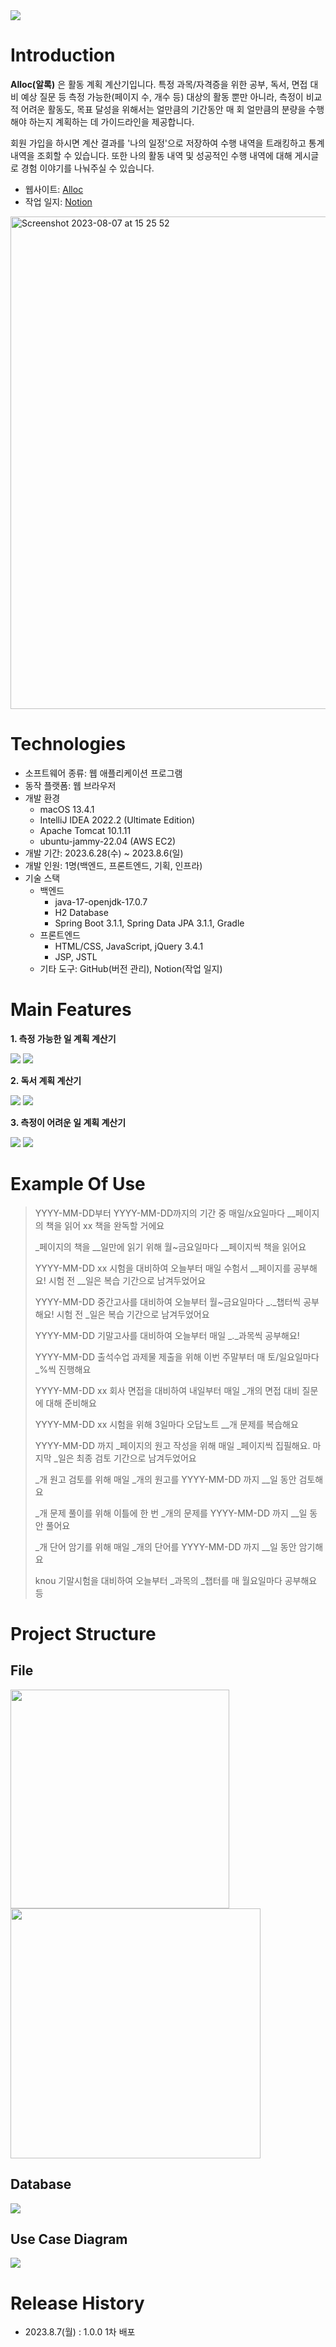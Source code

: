 <img src="https://github.com/greenkey20/knou-key-project/assets/87472526/5d81a34d-8c07-40af-b531-45e607a08873">

# Introduction

**Alloc(알록)** 은 활동 계획 계산기입니다.
특정 과목/자격증을 위한 공부, 독서, 면접 대비 예상 질문 등 측정 가능한(페이지 수, 개수 등) 대상의 활동 뿐만 아니라, 측정이 비교적 어려운 활동도, 목표 달성을 위해서는 얼만큼의 기간동안 매 회 얼만큼의 분량을 수행해야 하는지 계획하는 데 가이드라인을 제공합니다.

회원 가입을 하시면 계산 결과를 '나의 일정'으로 저장하여 수행 내역을 트래킹하고 통계 내역을 조회할 수 있습니다.
또한 나의 활동 내역 및 성공적인 수행 내역에 대해 게시글로 경험 이야기를 나눠주실 수 있습니다.

- 웹사이트: [Alloc](http://ec2-13-209-255-107.ap-northeast-2.compute.amazonaws.com:8080/key-project/)
- 작업 일지: [Notion](https://greenkey20.notion.site/knou-SW-_-d45c4af16b474e7bab7b867205b4436e)

<img width="788" alt="Screenshot 2023-08-07 at 15 25 52" src="https://github.com/greenkey20/knou-key-project/assets/87472526/660ab171-6792-49ec-a9ed-1692e13c0b5f">


# Technologies

- 소프트웨어 종류: 웹 애플리케이션 프로그램
- 동작 플랫폼: 웹 브라우저
- 개발 환경
  - macOS 13.4.1
  - IntelliJ IDEA 2022.2 (Ultimate Edition)
  - Apache Tomcat 10.1.11
  - ubuntu-jammy-22.04 (AWS EC2)
- 개발 기간: 2023.6.28(수) ~ 2023.8.6(일)
- 개발 인원: 1명(백엔드, 프론트엔드, 기획, 인프라)
- 기술 스택
  - 백엔드
    - java-17-openjdk-17.0.7
    - H2 Database
    - Spring Boot 3.1.1, Spring Data JPA 3.1.1, Gradle
  - 프론트엔드
    - HTML/CSS, JavaScript, jQuery 3.4.1
    - JSP, JSTL
  - 기타 도구: GitHub(버전 관리), Notion(작업 일지)


# Main Features

**1. 측정 가능한 일 계획 계산기**

<img src="https://github.com/greenkey20/knou-key-project/assets/87472526/a19cb64e-fb3d-4e59-8e48-df8a2a65c7ba">
<img src="https://github.com/greenkey20/knou-key-project/assets/87472526/37d50155-99f1-45db-8001-9909cad1e6af">


**2. 독서 계획 계산기**

<img src="https://github.com/greenkey20/knou-key-project/assets/87472526/bf0c28ca-75ca-4059-880c-c95ff9e8a6af">
<img src="https://github.com/greenkey20/knou-key-project/assets/87472526/5e67b49f-019e-421a-9b9d-ba0c36015ebd">


**3. 측정이 어려운 일 계획 계산기**

<img src="https://github.com/greenkey20/knou-key-project/assets/87472526/52a6dff2-6fcc-4675-a6f3-4f7809a766c2">
<img src="https://github.com/greenkey20/knou-key-project/assets/87472526/0a9b4a6b-8dd4-48e0-a68e-6f81de70d404">


# Example Of Use

> YYYY-MM-DD부터 YYYY-MM-DD까지의 기간 중 매일/x요일마다 __페이지의 책을 읽어 xx 책을 완독할 거에요
> 
> _페이지의 책을 __일만에 읽기 위해 월~금요일마다 __페이지씩 책을 읽어요
> 
> YYYY-MM-DD xx 시험을 대비하여 오늘부터 매일 수험서 __페이지를 공부해요! 시험 전 __일은 복습 기간으로 남겨두었어요
> 
> YYYY-MM-DD 중간고사를  대비하여 오늘부터 월~금요일마다 _._챕터씩 공부해요! 시험 전 _일은 복습 기간으로 남겨두었어요
> 
> YYYY-MM-DD 기말고사를 대비하여 오늘부터 매일 _._과목씩 공부해요!
> 
> YYYY-MM-DD 출석수업 과제물 제출을 위해 이번 주말부터 매 토/일요일마다 _%씩 진행해요
> 
> YYYY-MM-DD xx 회사 면접을 대비하여 내일부터 매일 _개의 면접 대비 질문에 대해 준비해요
> 
> YYYY-MM-DD xx 시험을 위해 3일마다 오답노트 __개 문제를 복습해요
> 
> YYYY-MM-DD 까지 _페이지의 원고 작성을 위해 매일 _페이지씩 집필해요. 마지막 _일은 최종 검토 기간으로 남겨두었어요
> 
> _개 원고 검토를 위해 매일 _개의 원고를 YYYY-MM-DD 까지 __일 동안 검토해요
> 
> _개 문제 풀이를 위해 이틀에 한 번 _개의 문제를 YYYY-MM-DD 까지 __일 동안 풀어요
> 
> _개 단어 암기를 위해 매일 _개의 단어를 YYYY-MM-DD 까지 __일 동안 암기해요
> 
> knou 기말시험을 대비하여 오늘부터 _과목의 _챕터를 매 월요일마다 공부해요 등


# Project Structure

## File
<img width="350" src="https://github.com/greenkey20/knou-key-project/assets/87472526/1e8785fb-2cd8-4e20-bce9-99eebbe99edc">
<br>
<img width="400" src="https://github.com/greenkey20/knou-key-project/assets/87472526/b2114473-3e7d-47c4-8fdc-3a714d80bff2">


## Database

<img src="https://github.com/greenkey20/knou-key-project/assets/87472526/d8c0e8dc-1d08-465e-a015-969bed5b6f2b">


## Use Case Diagram

<img src="https://github.com/greenkey20/knou-key-project/assets/87472526/39cdc1c2-d855-43fa-b0d3-e74ae477b251">


# Release History

- 2023.8.7(월) : 1.0.0 1차 배포
